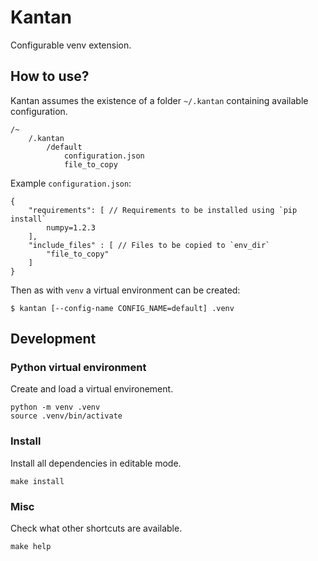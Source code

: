 # Kantan

Configurable venv extension.

## How to use?

Kantan assumes the existence of a folder `~/.kantan` containing available configuration.

```
/~
    /.kantan
        /default
            configuration.json
            file_to_copy
```

Example `configuration.json`:

```
{
    "requirements": [ // Requirements to be installed using `pip install`
        numpy=1.2.3
    ],
    "include_files" : [ // Files to be copied to `env_dir`
        "file_to_copy"
    ]
}
```

Then as with `venv` a virtual environment can be created:

```
$ kantan [--config-name CONFIG_NAME=default] .venv
```

## Development

### Python virtual environment

Create and load a virtual environement.

```
python -m venv .venv
source .venv/bin/activate
```

### Install

Install all dependencies in editable mode.

```
make install
```

### Misc

Check what other shortcuts are available.

```
make help
```
